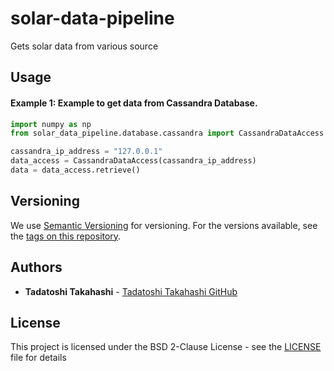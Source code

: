 # solar-data-pipeline

Gets solar data from various source

## Usage

#### Example 1: Example to get data from Cassandra Database.

```python
import numpy as np
from solar_data_pipeline.database.cassandra import CassandraDataAccess

cassandra_ip_address = "127.0.0.1"
data_access = CassandraDataAccess(cassandra_ip_address)
data = data_access.retrieve()
```

## Versioning

We use [Semantic Versioning](http://semver.org/) for versioning. For the versions available, see the [tags on this repository](https://github.com/bmeyers/StatisticalClearSky/tags).

## Authors

* **Tadatoshi Takahashi** - [Tadatoshi Takahashi GitHub](https://github.com/tadatoshi)

## License

This project is licensed under the BSD 2-Clause License - see the [LICENSE](LICENSE) file for details
